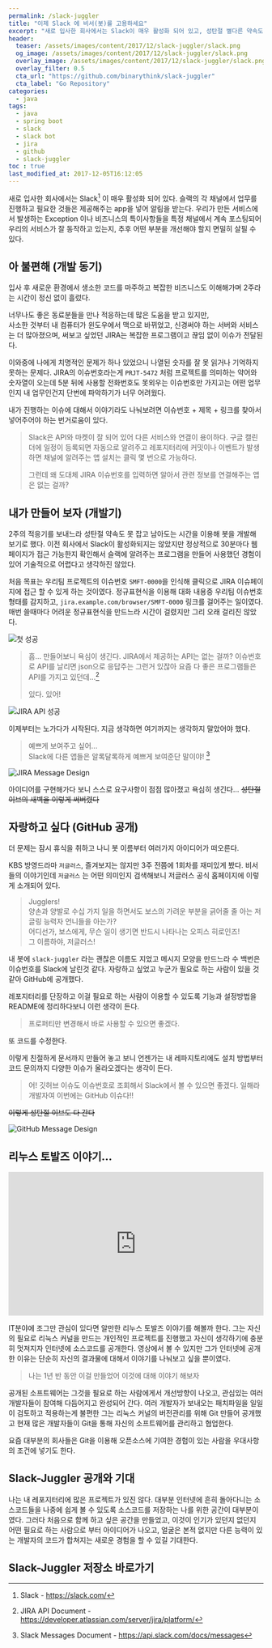 ```yaml
---
permalink: /slack-juggler
title: "이제 Slack 에 비서(봇)를 고용하세요"
excerpt: "새로 입사한 회사에서는 Slack이 매우 활성화 되어 있고, 성탄절 별다른 약속도 없는 나는 봇을 개발하기로 했다... slack-bot 개발기와 slack-juggler 소개"
header:
  teaser: /assets/images/content/2017/12/slack-juggler/slack.png
  og_image: /assets/images/content/2017/12/slack-juggler/slack.png
  overlay_image: /assets/images/content/2017/12/slack-juggler/slack.png
  overlay_filter: 0.5
  cta_url: "https://github.com/binarythink/slack-juggler"
  cta_label: "Go Repository"
categories:
  - java
tags:
  - java
  - spring boot
  - slack
  - slack bot
  - jira
  - github
  - slack-juggler
toc : true
last_modified_at: 2017-12-05T16:12:05
---
```

새로 입사한 회사에서는 Slack[^slack] 이 매우 활성화 되어 있다.
슬랙의 각 채널에서 업무를 진행하고 필요한 것들은 제공해주는 app을 넣어 알림을 받는다.
우리가 만든 서비스에서 발생하는 Exception 이나 비즈니스의 특이사항들을 특정 채널에서 계속 포스팅되어
우리의 서비스가 잘 동작하고 있는지, 추후 어떤 부분을 개선해야 할지 면밀히 살필 수 있다.

[^slack]: Slack - https://slack.com/


## 아 불편해 (개발 동기)

입사 후 새로운 환경에서 생소한 코드를 마주하고 복잡한 비즈니스도 이해해가며 2주라는 시간이 정신 없이 흘렀다.

너무나도 좋은 동료분들을 만나 적응하는데 많은 도움을 받고 있지만,  
사소한 것부터 내 컴퓨터가 윈도우에서 맥으로 바뀌었고, 신경써야 하는 서버와 서비스는 더 많아졌으며,
써보고 싶었던 JIRA는 복잡한 프로그램이고 끊임 없이 이슈가 전달된다.  

이와중에 나에게 치명적인 문제가 하나 있었으니 나열된 숫자를 잘 못 읽거나 기억하지 못하는 문제다.
JIRA의 이슈번호라는게 `PRJT-5472` 처럼 프로젝트를 의미하는 약어와 숫자열이 오는데
5분 뒤에 사용할 전화번호도 못외우는 이슈번호만 가지고는 어떤 업무인지 내 업무인건지 단번에 파악하기가 너무 어려웠다.  

내가 진행하는 이슈에 대해서 이야기라도 나눠보려면 이슈번호 + 제목 + 링크를 찾아서 넣어주어야 하는 번거로움이 있다.

> Slack은 API와 마켓이 잘 되어 있어 다른 서비스와 연결이 용이하다. 구글 캘린더에 일정이 등록되면 자동으로 알려주고
> 레포지터리에 커밋이나 이벤트가 발생하면 채널에 알려주는 앱 설치는 클릭 몇 번으로 가능하다.  
>   
> 그런데 왜 도대체 JIRA 이슈번호를 입력하면 알아서 관련 정보를 연결해주는 앱은 없는 걸까?


## 내가 만들어 보자 (개발기)

2주의 적응기를 보내느라 성탄절 약속도 못 잡고 남아도는 시간을 이용해 봇을 개발해 보기로 했다.
이전 회사에서 Slack이 활성화되지는 않았지만 정상적으로 30분마다 웹페이지가 접근 가능한지 확인해서
슬랙에 알려주는 프로그램을 만들어 사용했던 경험이 있어 기술적으로 어렵다고 생각하진 않았다.  

처음 목표는 우리팀 프로젝트의 이슈번호 `SMFT-0000`을 인식해 클릭으로 JIRA 이슈페이지에 접근 할 수 있게 하는 것이였다.
정규표현식을 이용해 대화 내용중 우리팀 이슈번호 형태를 감지하고, `jira.example.com/browser/SMFT-0000` 링크를
걸어주는 일이였다. 매번 쓸때마다 어려운 정규표현식을 만드느라 시간이 걸렸지만 그리 오래 걸리진 않았다.

![첫 성공](/assets/images/content/2017/12/slack-juggler/first_run.png)

> 흠... 만들어보니 욕심이 생긴다. JIRA에서 제공하는 API는 없는 걸까? 이슈번호로 API를 날리면 json으로 응답주는
> 그런거 있잖아 요즘 다 좋은 프로그램들은 API를 가지고 있던데...[^jira-api]  
>   
> 있다. 있어!

[^jira-api]: JIRA API Document - https://developer.atlassian.com/server/jira/platform/

![JIRA API 성공](/assets/images/content/2017/12/slack-juggler/second_run.png)

이제부터는 노가다가 시작된다. 지금 생각하면 여기까지는 생각하지 말았어야 했다.

> 예쁘게 보여주고 싶어...  
> Slack에 다른 앱들은 알록달록하게 예쁘게 보여준단 말이야! [^slack-message]

[^slack-message]: Slack Messages Document - https://api.slack.com/docs/messages

![JIRA Message Design](/assets/images/content/2017/12/slack-juggler/jira.png)


아이디어를 구현해가다 보니 스스로 요구사항이 점점 많아졌고 욕심히 생긴다...
~~성탄절 이브의 새벽을 이렇게 써버렸다~~


## 자랑하고 싶다 (GitHub 공개)

더 문제는 잠시 휴식을 취하고 나니 봇 이름부터 여러가지 아이디어가 떠오른다.  

KBS 방영드라마 `저글러스`, 즐겨보지는 않지만 3주 전쯤에 1회차를 재미있게 봤다.
비서들의 이야기인데 `저글러스` 는 어떤 의미인지 검색해보니
저글러스 공식 홈페이지에 이렇게 소개되어 있다.

> Jugglers!  
> 양손과 양발로 수십 가지 일을 하면서도 보스의 가려운 부분을 긁어줄 줄 아는 저글링 능력자 언니들을 아는가?  
> 어디선가, 보스에게, 무슨 일이 생기면 반드시 나타나는 오피스 히로인즈!  
> 그 이름하야, 저글러스!

내 봇에 `slack-juggler` 라는 괜찮은 이름도 지었고 메시지 모양을 만드느라
수 백번은 이슈번호를 Slack에 날린것 같다. 자랑하고 싶었고 누군가 필요로 하는 사람이 있을 것 같아
GitHub에 공개했다.

레포지터리를 단장하고 이걸 필요로 하는 사람이 이용할 수 있도록 기능과 설정방법을 README에 정리하다보니
이런 생각이 든다.

> 프로퍼티만 변경해서 바로 사용할 수 있으면 좋겠다.

또 코드를 수정한다.

이렇게 친절하게 문서까지 만들어 놓고 보니 언젠가는 내 레파지토리에도 설치 방법부터 코드 문의까지
다양한 이슈가 올라오겠다는 생각이 든다.

> 어! 깃허브 이슈도 이슈번호로 조회해서 Slack에서 볼 수 있으면 좋겠다. 일해라 개발자여 이번에는 GitHub 이슈다!!  

~~이렇게 성탄절 이브도 다 간다~~

![GitHub Message Design](/assets/images/content/2017/12/slack-juggler/github.png)


## 리누스 토발즈 이야기...

<div style="max-width:854px"><div style="position:relative;height:0;padding-bottom:56.25%"><iframe src="https://embed.ted.com/talks/lang/ko/linus_torvalds_the_mind_behind_linux" width="854" height="480" style="position:absolute;left:0;top:0;width:100%;height:100%" frameborder="0" scrolling="no" allowfullscreen></iframe></div></div>

IT분야에 조그만 관심이 있다면 알만한 리누스 토발즈 이야기를 해볼까 한다.
그는 자신의 필요로 리눅스 커널을 만드는 개인적인 프로젝트를 진행했고 자신이 생각하기에 충분히 멋져지자 인터넷에 소스코드를 공개한다.
영상에서 볼 수 있지만 그가 인터넷에 공개한 이유는 단순히 자신의 결과물에 대해서 이야기를 나눠보고 싶을 뿐이였다.

> 나는 1년 반 동안 이걸 만들었어 이것에 대해 이야기 해보자

공개된 소프트웨어는 그것을 필요로 하는 사람에게서 개선방향이 나오고, 관심있는 여러개발자들이 참여해
다듬어지고 완성되어 간다. 여러 개발자가 보내오는 패치파일을 일일이 검토하고 적용하는게 불편한 그는 리눅스 커널의
버전관리를 위해 Git 만들어 공개했고 현재 많은 개발자들이 Git을 통해 자신의 소프트웨어를 관리하고 협업한다.

요즘 대부분의 회사들은 Git을 이용해 오픈소스에 기여한 경험이 있는 사람을 우대사항의 조건에 넣기도 한다.


## Slack-Juggler 공개와 기대

나는 내 레포지터리에 많은 프로젝트가 있진 않다. 대부분 인터넷에 흔히 돌아다니는 소스코드들을
나중에 쉽게 볼 수 있도록 소스코드를 저장하는 나를 위한 공간이 대부분이였다.
그러다 처음으로 함께 하고 싶은 공간을 만들었고, 이것이 인기가 있던지 없던지 어떤 필요로 하는 사람으로
부터 아이디어가 나오고, 얼굴은 본적 없지만 다른 능력이 있는 개발자의 코드가 합쳐지는 새로운 경험을 할 수 있길 기대한다.


## Slack-Juggler 저장소 바로가기

<div class="github-card" data-github="binarythink/slack-juggler" data-width="400" data-height="150" data-theme="default"></div>
<script src="//cdn.jsdelivr.net/github-cards/latest/widget.js"></script>

